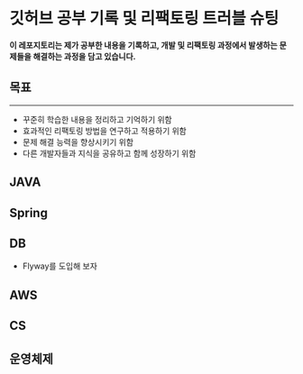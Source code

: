 # 깃허브 공부 기록 및 리팩토링 트러블 슈팅

**이 레포지토리는 제가 공부한 내용을 기록하고, 개발 및 리팩토링 과정에서 발생하는 문제들을 해결하는 과정을 담고 있습니다.**

## 목표

------------------

* 꾸준히 학습한 내용을 정리하고 기억하기 위함
* 효과적인 리팩토링 방법을 연구하고 적용하기 위함
* 문제 해결 능력을 향상시키기 위함
* 다른 개발자들과 지식을 공유하고 함께 성장하기 위함

## JAVA

## Spring 

## DB
* Flyway를 도입해 보자

## AWS

## CS

## 운영체제

